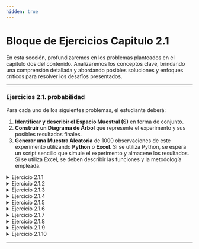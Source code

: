 ```yaml
---
hidden: true
---
```


# Bloque de Ejercicios Capitulo 2.1

En esta sección, profundizaremos en los problemas planteados en el capítulo dos del contenido. Analizaremos los conceptos clave, brindando una comprensión detallada y abordando posibles soluciones y enfoques críticos para resolver los desafíos presentados.

***

### Ejercicios 2.1. probabilidad

Para cada uno de los siguientes problemas, el estudiante deberá:

1. **Identificar y describir el Espacio Muestral (S)** en forma de conjunto.
2. **Construir un Diagrama de Árbol** que represente el experimento y sus posibles resultados finales.
3. **Generar una Muestra Aleatoria** de 1000 observaciones de este experimento utilizando **Python** o **Excel**. Si se utiliza Python, se espera un script sencillo que simule el experimento y almacene los resultados. Si se utiliza Excel, se deben describir las funciones y la metodología empleada.

<details>

<summary>Ejercicio 2.1.1</summary>

Se lanza una moneda justa **tres veces consecutivas**. Se registra la secuencia de caras (C) y sellos (S).

</details>

<details>

<summary>Ejercicio 2.1.2</summary>

Un inspector de calidad selecciona **dos artículos al azar** de una línea de producción. Cada artículo puede ser categorizado como **Aceptable (A)**, **Defectuoso (D)**, **Requiere Ajuste (R)** o **Descontinuado (X)**. Se registra el estado de cada

</details>

<details>

<summary>Ejercicio 2.1.3</summary>

Una empresa de ingeniería está evaluando el éxito de sus proyectos de Investigación y Desarrollo (I+D). Un proyecto puede tener **Éxito Técnico (ET)** o **Fallo Técnico (FT)**. Adicionalmente, puede resultar en un **Beneficio Económico (BE)** o una **Pérdida Económica (PE)**. Se considera un proyecto de I+D y se registran ambos resultados.

</details>

<details>

<summary>Ejercicio 2.1.4</summary>

En un almacén, se monitorea el nivel de inventario de un producto (alto (H), medio (M), bajo (B)) y la demanda diaria de ese producto (alta (D\_A), baja (D\_B)). Se observa el estado del inventario y la demanda un día particular.

</details>

<details>

<summary>Ejercicio 2.1.5</summary>

Un equipo de proyecto debe formarse con dos miembros seleccionados de un grupo de candidatos que consta de **un ingeniero (I)**, **un economista (E)** y **un diseñador (D)**. Los dos miembros se seleccionan aleatoriamente, **sin reemplazo**, y el orden de selección importa.

</details>

<details>

<summary>Ejercicio 2.1.6</summary>

Consideremos los resultados de la primera inspección como categorías iniciales: **D** (defectuoso), **M** (con defectos menores), y **A** (aceptable). Si es 'M', una segunda inspección clasifica como **A'** (aceptable después de ajuste) o **D'** (definitivamente defectuoso).

</details>

<details>

<summary>Ejercicio 2.1.7</summary>

Una prueba de software arroja dos posibles resultados: **Pasa (P)** o **Falla (F)**. Si falla, el fallo puede ser clasificado como **Crítico (C)** o **No Crítico (NC)**. Se realiza una prueba a una nueva versión del software y se registra su resultado.

</details>

<details>

<summary>Ejercicio 2.1.8</summary>

Un inversor considera una inversión en una _startup_. La primera decisión es si **Invertir (I)** o **No Invertir (NI)**. Si decide invertir, la _startup_ puede tener **Éxito (E)** o **Fallo (F)** en el mercado. Si tiene éxito, el inversor obtiene una **Gran Ganancia (GG)** o una **Pequeña Ganancia (PG)**. Si falla, solo puede haber una **Pérdida (P)**. Si decide no invertir, su resultado es **Sin Ganancia ni Pérdida (SGNP)**

</details>

<details>

<summary>Ejercicio 2.1.9</summary>

Un estudiante solicita admisión a una universidad. La primera etapa es la **Revisión de Documentos (RD)**, cuyo resultado puede ser **Aprobado (A\_RD)** o **Rechazado (R\_RD)**. Si es aprobado, pasa a la **Entrevista Personal (EP)**, donde puede ser **Aceptado (A\_EP)** o **Rechazado (R\_EP)**.

</details>

<details>

<summary>Ejercicio 2.1.10</summary>

Se monitorea el rendimiento de una máquina en una línea de producción. La máquina puede estar **Operativa (O)** o **Inoperativa (I)**. Si está Operativa, puede producir con **Alta Eficiencia (AE)** o **Baja Eficiencia (BE)**. Si está Inoperativa, se clasifica si la falla es **Menor (FM)** o **Mayor (FMy)**.

</details>

***

